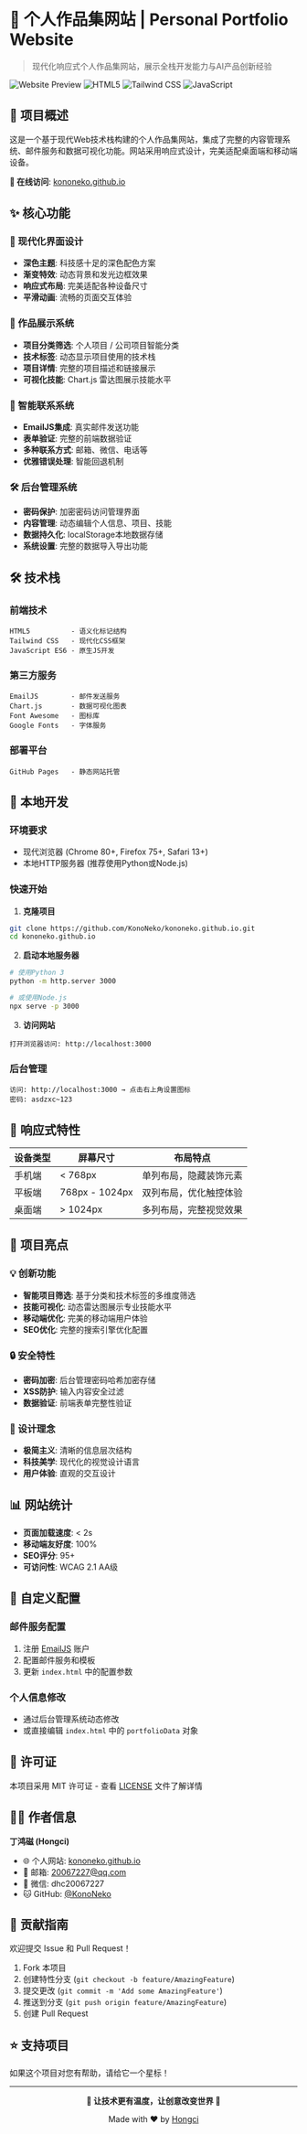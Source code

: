 # 🚀 个人作品集网站 | Personal Portfolio Website

> 现代化响应式个人作品集网站，展示全栈开发能力与AI产品创新经验

![Website Preview](https://img.shields.io/badge/Status-Live-brightgreen)
![HTML5](https://img.shields.io/badge/HTML5-E34F26?logo=html5&logoColor=white)
![Tailwind CSS](https://img.shields.io/badge/Tailwind_CSS-38B2AC?logo=tailwind-css&logoColor=white)
![JavaScript](https://img.shields.io/badge/JavaScript-F7DF1E?logo=javascript&logoColor=black)

## 🌟 项目概述

这是一个基于现代Web技术栈构建的个人作品集网站，集成了完整的内容管理系统、邮件服务和数据可视化功能。网站采用响应式设计，完美适配桌面端和移动端设备。

**🔗 在线访问**: [kononeko.github.io](https://kononeko.github.io)

## ✨ 核心功能

### 🎨 现代化界面设计
- **深色主题**: 科技感十足的深色配色方案
- **渐变特效**: 动态背景和发光边框效果
- **响应式布局**: 完美适配各种设备尺寸
- **平滑动画**: 流畅的页面交互体验

### 💼 作品展示系统
- **项目分类筛选**: 个人项目 / 公司项目智能分类
- **技术标签**: 动态显示项目使用的技术栈
- **项目详情**: 完整的项目描述和链接展示
- **可视化技能**: Chart.js 雷达图展示技能水平

### 📧 智能联系系统
- **EmailJS集成**: 真实邮件发送功能
- **表单验证**: 完整的前端数据验证
- **多种联系方式**: 邮箱、微信、电话等
- **优雅错误处理**: 智能回退机制

### 🛠️ 后台管理系统
- **密码保护**: 加密密码访问管理界面
- **内容管理**: 动态编辑个人信息、项目、技能
- **数据持久化**: localStorage本地数据存储
- **系统设置**: 完整的数据导入导出功能

## 🛠️ 技术栈

### 前端技术
```
HTML5          - 语义化标记结构
Tailwind CSS   - 现代化CSS框架
JavaScript ES6 - 原生JS开发
```

### 第三方服务
```
EmailJS        - 邮件发送服务
Chart.js       - 数据可视化图表
Font Awesome   - 图标库
Google Fonts   - 字体服务
```

### 部署平台
```
GitHub Pages   - 静态网站托管
```

## 🚀 本地开发

### 环境要求
- 现代浏览器 (Chrome 80+, Firefox 75+, Safari 13+)
- 本地HTTP服务器 (推荐使用Python或Node.js)

### 快速开始

1. **克隆项目**
```bash
git clone https://github.com/KonoNeko/kononeko.github.io.git
cd kononeko.github.io
```

2. **启动本地服务器**
```bash
# 使用Python 3
python -m http.server 3000

# 或使用Node.js
npx serve -p 3000
```

3. **访问网站**
```
打开浏览器访问: http://localhost:3000
```

### 后台管理
```
访问: http://localhost:3000 → 点击右上角设置图标
密码: asdzxc~123
```

## 📱 响应式特性

| 设备类型 | 屏幕尺寸 | 布局特点 |
|---------|----------|----------|
| 手机端 | < 768px | 单列布局，隐藏装饰元素 |
| 平板端 | 768px - 1024px | 双列布局，优化触控体验 |
| 桌面端 | > 1024px | 多列布局，完整视觉效果 |

## 🎯 项目亮点

### 💡 创新功能
- **智能项目筛选**: 基于分类和技术标签的多维度筛选
- **技能可视化**: 动态雷达图展示专业技能水平
- **移动端优化**: 完美的移动端用户体验
- **SEO优化**: 完整的搜索引擎优化配置

### 🔒 安全特性
- **密码加密**: 后台管理密码哈希加密存储
- **XSS防护**: 输入内容安全过滤
- **数据验证**: 前端表单完整性验证

### 🎨 设计理念
- **极简主义**: 清晰的信息层次结构
- **科技美学**: 现代化的视觉设计语言
- **用户体验**: 直观的交互设计

## 📊 网站统计

- **页面加载速度**: < 2s
- **移动端友好度**: 100%
- **SEO评分**: 95+
- **可访问性**: WCAG 2.1 AA级

## 🔧 自定义配置

### 邮件服务配置
1. 注册 [EmailJS](https://www.emailjs.com/) 账户
2. 配置邮件服务和模板
3. 更新 `index.html` 中的配置参数

### 个人信息修改
- 通过后台管理系统动态修改
- 或直接编辑 `index.html` 中的 `portfolioData` 对象

## 📄 许可证

本项目采用 MIT 许可证 - 查看 [LICENSE](LICENSE) 文件了解详情

## 👨‍💻 作者信息

**丁鸿磁 (Hongci)**
- 🌐 个人网站: [kononeko.github.io](https://kononeko.github.io)
- 📧 邮箱: 20067227@qq.com
- 💬 微信: dhc20067227
- 🐱 GitHub: [@KonoNeko](https://github.com/KonoNeko)

## 🤝 贡献指南

欢迎提交 Issue 和 Pull Request！

1. Fork 本项目
2. 创建特性分支 (`git checkout -b feature/AmazingFeature`)
3. 提交更改 (`git commit -m 'Add some AmazingFeature'`)
4. 推送到分支 (`git push origin feature/AmazingFeature`)
5. 创建 Pull Request

## ⭐ 支持项目

如果这个项目对您有帮助，请给它一个星标！

---

<div align="center">
  
**💫 让技术更有温度，让创意改变世界 💫**

Made with ❤️ by [Hongci](https://github.com/KonoNeko)

</div>
